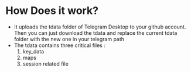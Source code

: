 # How Does it work? 
* It uploads the tdata folder of Telegram Desktop to your github account. Then you can just download the tdata and replace the current tdata folder with the new one in your telegram path 
* The tdata contains three critical files :
    1. key_data
    2. maps
    3. session related file
  



